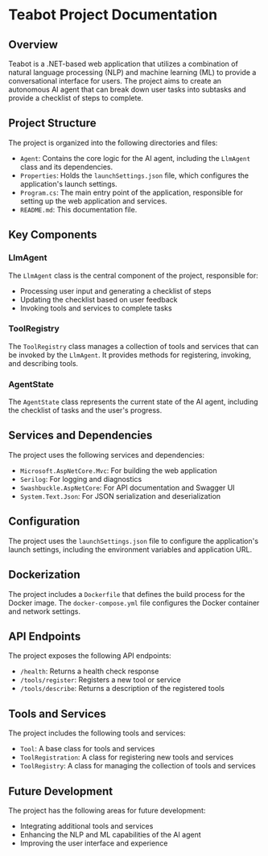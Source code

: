 **Teabot Project Documentation**
=====================================

**Overview**
------------

Teabot is a .NET-based web application that utilizes a combination of natural language processing (NLP) and machine learning (ML) to provide a conversational interface for users. The project aims to create an autonomous AI agent that can break down user tasks into subtasks and provide a checklist of steps to complete.

**Project Structure**
---------------------

The project is organized into the following directories and files:

* `Agent`: Contains the core logic for the AI agent, including the `LlmAgent` class and its dependencies.
* `Properties`: Holds the `launchSettings.json` file, which configures the application's launch settings.
* `Program.cs`: The main entry point of the application, responsible for setting up the web application and services.
* `README.md`: This documentation file.

**Key Components**
-------------------

### LlmAgent

The `LlmAgent` class is the central component of the project, responsible for:

* Processing user input and generating a checklist of steps
* Updating the checklist based on user feedback
* Invoking tools and services to complete tasks

### ToolRegistry

The `ToolRegistry` class manages a collection of tools and services that can be invoked by the `LlmAgent`. It provides methods for registering, invoking, and describing tools.

### AgentState

The `AgentState` class represents the current state of the AI agent, including the checklist of tasks and the user's progress.

**Services and Dependencies**
-----------------------------

The project uses the following services and dependencies:

* `Microsoft.AspNetCore.Mvc`: For building the web application
* `Serilog`: For logging and diagnostics
* `Swashbuckle.AspNetCore`: For API documentation and Swagger UI
* `System.Text.Json`: For JSON serialization and deserialization

**Configuration**
-----------------

The project uses the `launchSettings.json` file to configure the application's launch settings, including the environment variables and application URL.

**Dockerization**
-----------------

The project includes a `Dockerfile` that defines the build process for the Docker image. The `docker-compose.yml` file configures the Docker container and network settings.

**API Endpoints**
-----------------

The project exposes the following API endpoints:

* `/health`: Returns a health check response
* `/tools/register`: Registers a new tool or service
* `/tools/describe`: Returns a description of the registered tools

**Tools and Services**
----------------------

The project includes the following tools and services:

* `Tool`: A base class for tools and services
* `ToolRegistration`: A class for registering new tools and services
* `ToolRegistry`: A class for managing the collection of tools and services

**Future Development**
----------------------

The project has the following areas for future development:

* Integrating additional tools and services
* Enhancing the NLP and ML capabilities of the AI agent
* Improving the user interface and experience
